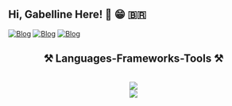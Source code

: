 ## Hi, Gabelline Here! 👋 😁 🇧🇷 

[![Blog](https://img.shields.io/badge/LinkedIn-000000?style=for-the-badge&logo=linkedin&logoColor=white)](https://www.linkedin.com/in/gabelline/)
[![Blog](https://img.shields.io/badge/Telegram-000000?style=for-the-badge&logo=telegram&logoColor=white)](https://t.me/Gabelline/)
[![Blog](https://img.shields.io/badge/Spotify-000000?&style=for-the-badge&logo=spotify&logoColor=white)](https://open.spotify.com/playlist/0IHrQQ8nAo1WvWGm41RvVG?si=6905087284a4468a)


<h2 align="center">⚒️ Languages-Frameworks-Tools ⚒️</h2>
<br/>
<div align="center">
    <img src="https://skillicons.dev/icons?i=react,nextjs,mui,typescript,tailwind,nodejs,nestjs,graphql,git" /><br/>
    <img src="https://skillicons.dev/icons?i=html,css,js,mysql,postgres,vscode,github,npm,gulp,figma,svg," /><br>
    
</div>


</br>


